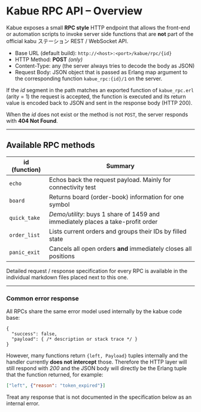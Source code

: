 # Kabue RPC API – Overview

Kabue exposes a small **RPC style** HTTP endpoint that allows the front-end
or automation scripts to invoke server side functions that are **not** part of
the official kabu ステーション REST / WebSocket API.

*   Base URL (default build): `http://<host>:<port>/kabue/rpc/{id}`
*   HTTP Method: **POST** *(only)*
*   Content-Type: any (the server always tries to decode the body as JSON)
*   Request Body: JSON object that is passed as Erlang map argument to the
    corresponding function `kabue_rpc:{id}/1` on the server.

If the *id* segment in the path matches an exported function of
`kabue_rpc.erl` (arity = 1) the request is accepted, the function is executed
and its return value is encoded back to JSON and sent in the response body
(HTTP 200).

When the *id* does not exist or  the method is not `POST`, the server responds
with **404 Not Found**.

---

## Available RPC methods

| id (function) | Summary |
|---------------|---------|
| `echo` | Echos back the request payload. Mainly for connectivity test |
| `board` | Returns board (order-book) information for one symbol |
| `quick_take` | *Demo/utility*: buys 1 share of 1459 and immediately places a take-profit order |
| `order_list` | Lists current orders and groups their IDs by filled state |
| `panic_exit` | Cancels all open orders **and** immediately closes all positions |

Detailed request / response specification for every RPC is available in the
individual markdown files placed next to this one.

---

### Common error response

All RPCs share the same error model used internally by the kabue code base:

````jsonc
{
  "success": false,
  "payload": { /* description or stack trace */ }
}
````

However, many functions return `{left, Payload}` tuples internally and the
handler currently **does not intercept** those.  Therefore the HTTP layer
will still respond with *200* and the JSON body will directly be the Erlang
tuple that the function returned, for example:

```json
["left", {"reason": "token_expired"}]
```

Treat any response that is not documented in the specification below as an
internal error.
